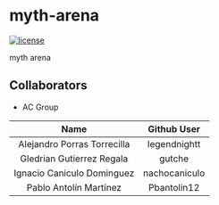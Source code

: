 # myth-arena

[![license](https://img.shields.io/github/license/legendnightt/myth-arena.svg)](https://github.com/legendnightt/myth-arena/blob/master/LICENSE)

myth arena

## Collaborators

- AC Group

|            **Name**           | **Github User** |
|:-----------------------------:|:---------------:|
| Alejandro Porras Torrecilla   | legendnightt    |
| Gledrian Gutierrez Regala     | gutche          |
| Ignacio Caniculo Dominguez    | nachocaniculo   |
| Pablo Antolín Martínez        | Pbantolin12     |
